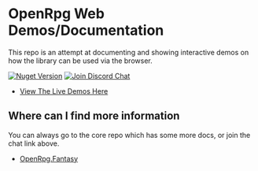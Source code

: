 # OpenRpg Web Demos/Documentation

This repo is an attempt at documenting and showing interactive demos on how the library can be used via the browser.

[![Nuget Version][nuget-image]][nuget-url]
[![Join Discord Chat][discord-image]][discord-url]

- [View The Live Demos Here](https://openrpg.github.io/OpenRpg.Demos.Web)

## Where can I find more information

You can always go to the core repo which has some more docs, or join the chat link above.

- [OpenRpg.Fantasy](https://github.com/openrpg/OpenRpg)

[nuget-image]: https://img.shields.io/nuget/v/openrpg.core.svg
[nuget-url]: https://www.nuget.org/packages/OpenRpg.Core/
[discord-image]: https://img.shields.io/discord/488609938399297536.svg
[discord-url]: https://discord.gg/nKejjgT